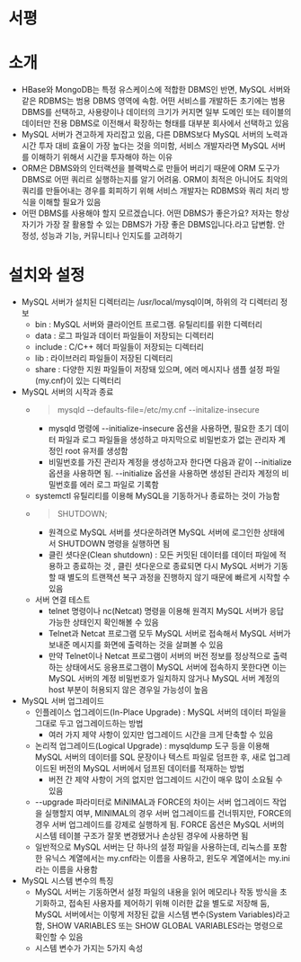 # 서평

# 소개
- HBase와 MongoDB는 특정 유스케이스에 적합한 DBMS인 반면, MySQL 서버와 같은 RDBMS는 범용 DBMS 영역에 속함. 어떤 서비스를 개발하든 초기에는 범용 DBMS를 선택하고, 사용량이나 데이터의 크기가 커지면 일부 도메인 또는 테이블의 데이터만 전용 DBMS로 이전해서 확장하는 형태를 대부분 회사에서 선택하고 있음 
- MySQL 서버가 견고하게 자리잡고 있음, 다른 DBMS보다 MySQL 서버의 노력과 시간 투자 대비 효율이 가장 높다는 것을 의미함, 서비스 개발자라면 MySQL 서버를 이해하기 위해서 시간을 투자해야 하는 이유 
- ORM은 DBMS와의 인터랙션을 블랙박스로 만들어 버리기 때문에 ORM 도구가 DBMS로 어떤 쿼리르 실행하는지를 알기 어려움. ORM이 최적은 아니어도 최악의 쿼리를 만들어내는 경우를 회피하기 위해 서비스 개발자는 RDBMS와 쿼리 처리 방식을 이해할 필요가 있음 
- 어떤 DBMS를 사용해야 할지 모르겠습니다. 어떤 DBMS가 좋은가요? 저자는 항상 자기가 가장 잘 활용할 수 있는 DBMS가 가장 좋은 DBMS입니다.라고 답변함. 안정성, 성능과 기능, 커뮤니티나 인지도를 고려하기 

# 설치와 설정 
- MySQL 서버가 설치된 디렉터리는 /usr/local/mysql이며, 하위의 각 디렉터리 정보
  - bin : MySQL 서버와 클라이언트 프로그램. 유틸리티를 위한 디렉터리
  - data : 로그 파일과 데이터 파일들이 저장되는 디렉터리
  - include : C/C++ 헤더 파일들이 저장되는 디렉터리
  - lib : 라이브러리 파일들이 저장된 디렉터리
  - share : 다양한 지원 파일들이 저장돼 있으며, 에러 메시지나 샘플 설정 파일(my.cnf)이 있는 디렉터리 
- MySQL 서버의 시작과 종료
  - > mysqld --defaults-file=/etc/my.cnf --initalize-insecure
    - mysqld 명령에 --initialize-insecure 옵션을 사용하면, 필요한 초기 데이터 파일과 로그 파일들을 생성하고 마지막으로 비밀번호가 없는 관리자 계정인 root 유저를 생성함
    - 비밀번호를 가진 관리자 계정을 생성하고자 한다면 다음과 같이 --initialize 옵션을 사용하면 됨. --initialize 옵션을 사용하면 생성된 관리자 계정의 비밀번호를 에러 로그 파일로 기록함 
  - systemctl 유틸리티를 이용해 MySQL을 기동하거나 종료하는 것이 가능함 
  - > SHUTDOWN;
    - 원격으로 MySQL 서버를 셧다운하려면 MySQL 서버에 로그인한 상태에서 SHUTDOWN 명령을 실행하면 됨 
    - 클린 셧다운(Clean shutdown) : 모든 커밋된 데이터를 데이터 파일에 적용하고 종료하는 것 , 클린 셧다운으로 종료되면 다시 MySQL 서버가 기동할 때 별도의 트랜잭션 복구 과정을 진행하지 않기 때문에 빠르게 시작할 수 있음 
  - 서버 연결 테스트
    - telnet 명령이나 nc(Netcat) 명령을 이용해 원격지 MySQL 서버가 응답 가능한 상태인지 확인해볼 수 있음 
    - Telnet과 Netcat 프로그램 모두 MySQL 서버로 접속해서 MySQL 서버가 보내준 메시지를 화면에 출력하는 것을 살펴볼 수 있음 
    - 만약 Telnet이나 Netcat 프로그램이 서버의 버전 정보를 정상적으로 출력하는 상태에서도 응용프로그램이 MySQL 서버에 접속하지 못한다면 이는 MySQL 서버의 계정 비밀번호가 일치하지 않거나 MySQL 서버 계정의 host 부분이 허용되지 않은 경우일 가능성이 높음 
- MySQL 서버 업그레이드
  - 인플레이스 업그레이드(In-Place Upgrade) : MySQL 서버의 데이터 파일을 그대로 두고 업그레이드하는 방법
    - 여러 가지 제약 사항이 있지만 업그레이드 시간을 크게 단축할 수 있음 
  - 논리적 업그레이드(Logical Upgrade) : mysqldump 도구 등을 이용해 MySQL 서버의 데이터를 SQL 문장이나 텍스트 파일로 덤프한 후, 새로 업그레이드된 버전의 MySQL 서버에서 덤프된 데이터를 적재하는 방법 
    - 버전 간 제약 사항이 거의 없지만 업그레이드 시간이 매우 많이 소요될 수 있음 
  - --upgrade 파라미터로 MiNIMAL과 FORCE의 차이는 서버 업그레이드 작업을 실행할지 여부, MINIMAL의 경우 서버 업그레이드를 건너뛰지만, FORCE의 경우 서버 업그레이드를 강제로 실행하게 됨. FORCE 옵션은 MySQL 서버의 시스템 테이블 구조가 잘못 변경됐거나 손상된 경우에 사용하면 됨 
  - 일반적으로 MySQL 서버는 단 하나의 설정 파일을 사용하는데, 리눅스를 포함한 유닉스 계열에서는 my.cnf라는 이름을 사용하고, 윈도우 계열에서는 my.ini라는 이름을 사용함 
- MySQL 시스템 변수의 특징
  - MySQL 서버는 기동하면서 설정 파일의 내용을 읽어 메모리나 작동 방식을 초기화하고, 접속된 사용자를 제어하기 위해 이러한 값을 별도로 저장해 둠, MySQL 서버에서는 이렇게 저장된 값을 시스템 변수(System Variables)라고 함, SHOW VARIABLES 또는 SHOW GLOBAL VARIABLES라는 명령으로 확인할 수 있음 
  - 시스템 변수가 가지는 5가지 속성

    
